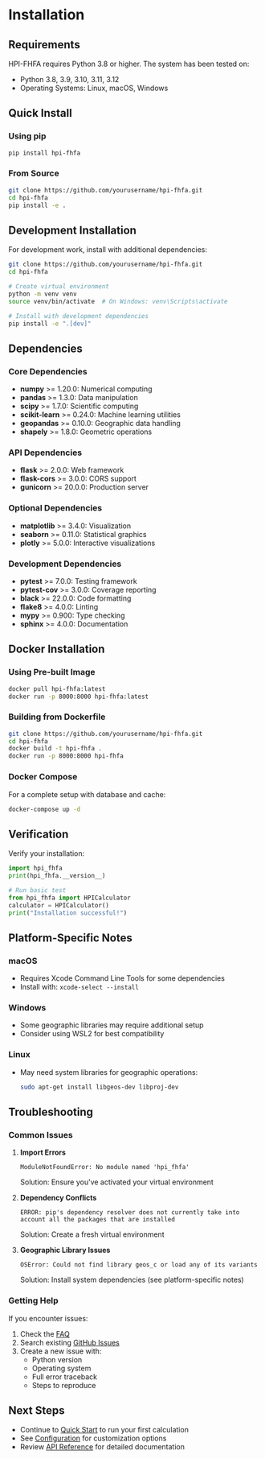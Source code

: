 # Installation

## Requirements

HPI-FHFA requires Python 3.8 or higher. The system has been tested on:
- Python 3.8, 3.9, 3.10, 3.11, 3.12
- Operating Systems: Linux, macOS, Windows

## Quick Install

### Using pip

```bash
pip install hpi-fhfa
```

### From Source

```bash
git clone https://github.com/yourusername/hpi-fhfa.git
cd hpi-fhfa
pip install -e .
```

## Development Installation

For development work, install with additional dependencies:

```bash
git clone https://github.com/yourusername/hpi-fhfa.git
cd hpi-fhfa

# Create virtual environment
python -m venv venv
source venv/bin/activate  # On Windows: venv\Scripts\activate

# Install with development dependencies
pip install -e ".[dev]"
```

## Dependencies

### Core Dependencies
- **numpy** >= 1.20.0: Numerical computing
- **pandas** >= 1.3.0: Data manipulation
- **scipy** >= 1.7.0: Scientific computing
- **scikit-learn** >= 0.24.0: Machine learning utilities
- **geopandas** >= 0.10.0: Geographic data handling
- **shapely** >= 1.8.0: Geometric operations

### API Dependencies
- **flask** >= 2.0.0: Web framework
- **flask-cors** >= 3.0.0: CORS support
- **gunicorn** >= 20.0.0: Production server

### Optional Dependencies
- **matplotlib** >= 3.4.0: Visualization
- **seaborn** >= 0.11.0: Statistical graphics
- **plotly** >= 5.0.0: Interactive visualizations

### Development Dependencies
- **pytest** >= 7.0.0: Testing framework
- **pytest-cov** >= 3.0.0: Coverage reporting
- **black** >= 22.0.0: Code formatting
- **flake8** >= 4.0.0: Linting
- **mypy** >= 0.900: Type checking
- **sphinx** >= 4.0.0: Documentation

## Docker Installation

### Using Pre-built Image

```bash
docker pull hpi-fhfa:latest
docker run -p 8000:8000 hpi-fhfa:latest
```

### Building from Dockerfile

```bash
git clone https://github.com/yourusername/hpi-fhfa.git
cd hpi-fhfa
docker build -t hpi-fhfa .
docker run -p 8000:8000 hpi-fhfa
```

### Docker Compose

For a complete setup with database and cache:

```bash
docker-compose up -d
```

## Verification

Verify your installation:

```python
import hpi_fhfa
print(hpi_fhfa.__version__)

# Run basic test
from hpi_fhfa import HPICalculator
calculator = HPICalculator()
print("Installation successful!")
```

## Platform-Specific Notes

### macOS
- Requires Xcode Command Line Tools for some dependencies
- Install with: `xcode-select --install`

### Windows
- Some geographic libraries may require additional setup
- Consider using WSL2 for best compatibility

### Linux
- May need system libraries for geographic operations:
  ```bash
  sudo apt-get install libgeos-dev libproj-dev
  ```

## Troubleshooting

### Common Issues

1. **Import Errors**
   ```
   ModuleNotFoundError: No module named 'hpi_fhfa'
   ```
   Solution: Ensure you've activated your virtual environment

2. **Dependency Conflicts**
   ```
   ERROR: pip's dependency resolver does not currently take into account all the packages that are installed
   ```
   Solution: Create a fresh virtual environment

3. **Geographic Library Issues**
   ```
   OSError: Could not find library geos_c or load any of its variants
   ```
   Solution: Install system dependencies (see platform-specific notes)

### Getting Help

If you encounter issues:
1. Check the [FAQ](faq.md)
2. Search existing [GitHub Issues](https://github.com/yourusername/hpi-fhfa/issues)
3. Create a new issue with:
   - Python version
   - Operating system
   - Full error traceback
   - Steps to reproduce

## Next Steps

- Continue to [Quick Start](quickstart.md) to run your first calculation
- See [Configuration](user_guide/configuration.md) for customization options
- Review [API Reference](api_reference/index.md) for detailed documentation